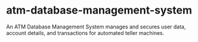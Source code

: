 # atm-database-management-system
An ATM Database Management System manages and secures user data, account details, and transactions for automated teller machines.
